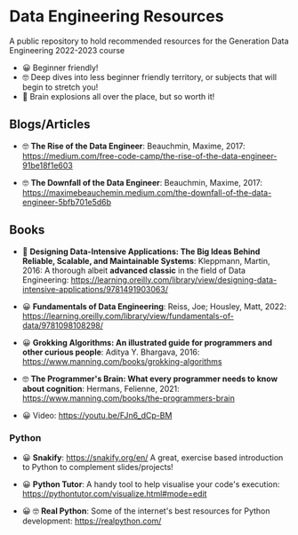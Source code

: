 # Data Engineering Resources
A public repository to hold recommended resources for the Generation Data Engineering 2022-2023 course

- 😀 Beginner friendly!
- 🤓 Deep dives into less beginner friendly territory, or subjects that will begin to stretch you!
- 🤯 Brain explosions all over the place, but so worth it!

## Blogs/Articles

* 🤓 __The Rise of the Data Engineer__: Beauchmin, Maxime, 2017: https://medium.com/free-code-camp/the-rise-of-the-data-engineer-91be18f1e603

* 🤓 __The Downfall of the Data Engineer__: Beauchmin, Maxime, 2017: https://maximebeauchemin.medium.com/the-downfall-of-the-data-engineer-5bfb701e5d6b

## Books

* 🤯 __Designing Data-Intensive Applications: The Big Ideas Behind Reliable, Scalable, and Maintainable Systems__: Kleppmann, Martin, 2016: A thorough albeit __advanced classic__ in the field of Data Engineering: https://learning.oreilly.com/library/view/designing-data-intensive-applications/9781491903063/

* 😀 __Fundamentals of Data Engineering__: Reiss, Joe; Housley, Matt, 2022: https://learning.oreilly.com/library/view/fundamentals-of-data/9781098108298/

* 😀 __Grokking Algorithms: An illustrated guide for programmers and other curious people__: Aditya Y. Bhargava, 2016: https://www.manning.com/books/grokking-algorithms

* 🤓 __The Programmer's Brain: What every programmer needs to know about cognition__: Hermans, Felienne, 2021: https://www.manning.com/books/the-programmers-brain

* 😀 Video: https://youtu.be/FJn6_dCp-BM

### Python

* 😀 __Snakify__: https://snakify.org/en/ A great, exercise based introduction to Python to complement slides/projects!

* 😀 __Python Tutor__: A handy tool to help visualise your code's execution: https://pythontutor.com/visualize.html#mode=edit

* 😀 🤓 __Real Python__: Some of the internet's best resources for Python development: https://realpython.com/


